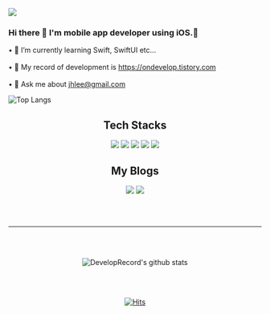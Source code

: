 <img 
src="https://capsule-render.vercel.app/api?type=rounded&color=auto&reversal=true&height=200&section=header&text=Jae%20Hyeok%20Lee&textBg=false&fontSize=90&fontColor=ffffff&animation=fadeIn&fontAlignX=50&fontAlignY=50"/>

### Hi there 👋 I'm mobile app developer using iOS.🌱

• 🌱 I’m currently learning Swift, SwiftUI etc...<br/><br/>
• 📄 My record of development is https://ondevelop.tistory.com <br/><br/>
• 💬 Ask me about jhlee@gmail.com <br/>

![Top Langs](https://github-readme-stats.vercel.app/api/top-langs/?username=DevelopRecord&layout=compact&theme=tokyonight)

## <div align="center">Tech Stacks</div>
<div align="center">
   <img src="https://img.shields.io/badge/Xcode-147EFB?style=flat-square&logo=xcode&logoColor=white"/>
   <img src="https://img.shields.io/badge/iOS-000000?style=flat-square&logo=iOS&logoColor=white"/>
   <img src="https://img.shields.io/badge/Swift-E34F26?style=flat-square&logo=swift&logoColor=white"/>
   <img src="https://img.shields.io/badge/Firebase-FFCA28?style=flat-square&logo=firebase&logoColor=black"/>
   <img src="https://img.shields.io/badge/GitHub-181717?style=flat-square&logo=GitHub&logoColor=white"/>
</div>
  

## <div align="center">My Blogs</div>
<div align="center">
     <a href="https://velog.io/@ljh97820/"><img src="https://img.shields.io/badge/Velog-181717?style=flat-square&logo=Velog&logoColor=white"/></a>
     <a href="https://ondevelop.tistory.com/"><img src="https://img.shields.io/badge/Tistory-181717?style=flat-square&logo=GitHub&logoColor=white"/></a>
</div>

<br><br>
<hr>
<br><br>

<div align="center">
  
![DevelopRecord's github stats](https://github-readme-stats.vercel.app/api?username=DevelopRecord&show_icons=true&theme=tokyonight)

<br><br>

[![Hits](https://hits.seeyoufarm.com/api/count/incr/badge.svg?url=https%3A%2F%2Fgithub.com%2FDevelopRecord&count_bg=%2379C83D&title_bg=%23555555&icon=&icon_color=%23E7E7E7&title=hits&edge_flat=false)](https://hits.seeyoufarm.com)

<br>
</div>
